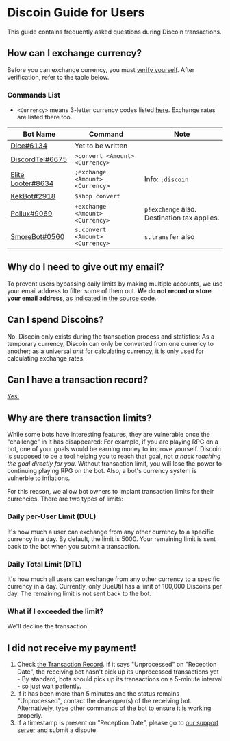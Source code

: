 # Discoin Guide for Users
This guide contains frequently asked questions during Discoin transactions.

## How can I exchange currency?
Before you can exchange currency, you must [verify yourself](http://discoin.sidetrip.xyz/verify). After verification, refer to the table below.

### Commands List
* `<Currency>` means 3-letter currency codes listed [here](http://discoin.sidetrip.xyz/rates). Exchange rates are listed there too.

| Bot Name                                                             | Command                         | Note                                        |
|----------------------------------------------------------------------|---------------------------------|---------------------------------------------|
| [Dice#6134](https://github.com/PizzaFox/dice)                        | Yet to be written               |                                             |
| [DiscordTel#6675](http://discordtel.rtfd.io)                         | `>convert <Amount> <Currency>`  |                                             |
| [Elite Looter#8634](https://bots.discord.pw/bots/303799630532050946) | `;exchange <Amount> <Currency>` | Info: `;discoin`                            |
| [KekBot#2918](https://discordbots.org/bot/213151748855037953)        | `$shop convert`                 |                                             |
| [Pollux#9069](http://pollux.fun)                                     | `+exchange <Amount> <Currency>` | `p!exchange` also. Destination tax applies. |
| [SmoreBot#0560](https://bots.discord.pw/bots/290228059599142913)     | `s.convert <Amount> <Currency>` | `s.transfer` also                           |

## Why do I need to give out my email?
To prevent users bypassing daily limits by making multiple accounts, we use your email address to filter some of them out. **We do not record or store your email address**, [as indicated in the source code](https://github.com/MacDue/DiscoinRewrite/blob/master/discoin/users.php#L147).

## Can I spend Discoins?
No. Discoin only exists during the transaction process and statistics: As a temporary currency, Discoin can only be converted from one currency to another; as a universal *unit* for calculating currency, it is only used for calculating exchange rates.

## Can I have a transaction record?
[Yes.](http://discoin.sidetrip.xyz/record)

## Why are there transaction limits?
While some bots have interesting features, they are vulnerable once the "challenge" in it has disappeared: For example, if you are playing RPG on a bot, one of your goals would be earning money to improve yourself. Discoin is supposed to be a tool helping you to reach that goal, not *a hack reaching the goal directly for you*. Without transaction limit, you will lose the power to continuing playing RPG on the bot. Also, a bot's currency system is vulnerble to inflations.

For this reason, we allow bot owners to implant transaction limits for their currencies. There are two types of limits:

### Daily per-User Limit (DUL)
It's how much a user can exchange from any other currency to a specific currency in a day. By default, the limit is 5000. Your remaining limit is sent back to the bot when you submit a transaction.

### Daily Total Limit (DTL)
It's how much all users can exchange from any other currency to a specific currency in a day. Currently, only DueUtil has a limit of 100,000 Discoins per day. The remaining limit is not sent back to the bot.

### What if I exceeded the limit?
We'll decline the transaction.

## I did not receive my payment!
1. Check [the Transaction Record](http://discoin.sidetrip.xyz/record). If it says "Unprocessed" on "Reception Date", the receiving bot hasn't pick up its unprocessed transactions yet - By standard, bots should pick up its transactions on a 5-minute interval - so just wait patiently.
2. If it has been more than 5 minutes and the status remains "Unprocessed", contact the developer(s) of the receiving bot. Alternatively, type other commands of the bot to ensure it is working properly.
3. If a timestamp is present on "Reception Date", please go to [our support server](https://discord.gg/NExXSDH) and submit a dispute.
